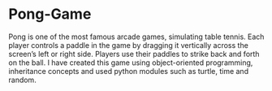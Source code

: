 # Pong-Game
Pong is one of the most famous arcade games, simulating table tennis. Each player controls a paddle in the game by dragging it vertically across the screen’s left or right side. Players use their paddles to strike back and forth on the ball. I have created this game using object-oriented programming, inheritance concepts and used python modules such as turtle, time and random.
